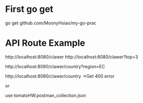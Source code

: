 # First go get 
go get github.com/MoonyHsiao/my-go-prac

# API Route Example
http://localhost:8080/clawer
http://localhost:8080/clawer?top=3

http://localhost:8080/clawer/country?region=EC


http://localhost:8080/clawer/country ->Get 400 error

or 

use tomatoHW.postman_collection.json 